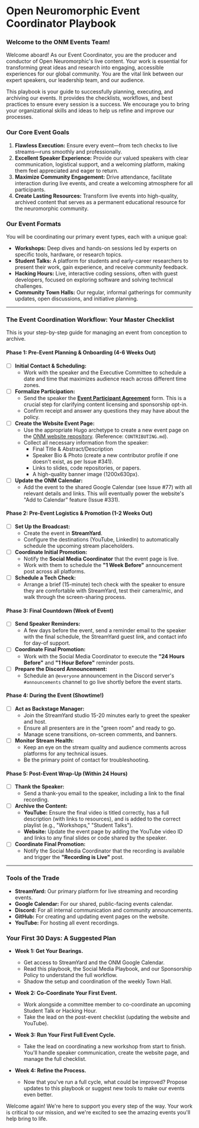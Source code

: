 # Open Neuromorphic Event Coordinator Playbook

### **Welcome to the ONM Events Team!**

Welcome aboard! As our Event Coordinator, you are the producer and conductor of Open Neuromorphic's live content. Your work is essential for transforming great ideas and research into engaging, accessible experiences for our global community. You are the vital link between our expert speakers, our leadership team, and our audience.

This playbook is your guide to successfully planning, executing, and archiving our events. It provides the checklists, workflows, and best practices to ensure every session is a success. We encourage you to bring your organizational skills and ideas to help us refine and improve our processes.

### **Our Core Event Goals**

1.  **Flawless Execution:** Ensure every event—from tech checks to live streams—runs smoothly and professionally.
2.  **Excellent Speaker Experience:** Provide our valued speakers with clear communication, logistical support, and a welcoming platform, making them feel appreciated and eager to return.
3.  **Maximize Community Engagement:** Drive attendance, facilitate interaction during live events, and create a welcoming atmosphere for all participants.
4.  **Create Lasting Resources:** Transform live events into high-quality, archived content that serves as a permanent educational resource for the neuromorphic community.

### **Our Event Formats**

You will be coordinating our primary event types, each with a unique goal:

*   **Workshops:** Deep dives and hands-on sessions led by experts on specific tools, hardware, or research topics.
*   **Student Talks:** A platform for students and early-career researchers to present their work, gain experience, and receive community feedback.
*   **Hacking Hours:** Live, interactive coding sessions, often with guest developers, focused on exploring software and solving technical challenges.
*   **Community Town Halls:** Our regular, informal gatherings for community updates, open discussions, and initiative planning.

---

### **The Event Coordination Workflow: Your Master Checklist**

This is your step-by-step guide for managing an event from conception to archive.

#### **Phase 1: Pre-Event Planning & Onboarding (4-6 Weeks Out)**

*   [ ] **Initial Contact & Scheduling:**
    *   Work with the speaker and the Executive Committee to schedule a date and time that maximizes audience reach across different time zones.
*   [ ] **Formalize Participation:**
    *   Send the speaker the **[Event Participant Agreement](https://github.com/open-neuromorphic/communications/blob/main/docs/policies/event_participant_agreement.md)** form. This is a crucial step for clarifying content licensing and sponsorship opt-in.
    *   Confirm receipt and answer any questions they may have about the policy.
*   [ ] **Create the Website Event Page:**
    *   Use the appropriate Hugo archetype to create a new event page on the [ONM website repository](https://github.com/open-neuromorphic/open-neuromorphic.github.io). (Reference: `CONTRIBUTING.md`).
    *   Collect all necessary information from the speaker:
        *   Final Title & Abstract/Description
        *   Speaker Bio & Photo (create a new contributor profile if one doesn't exist, as per Issue #341).
        *   Links to slides, code repositories, or papers.
        *   A high-quality banner image (1200x630px).
*   [ ] **Update the ONM Calendar:**
    *   Add the event to the shared Google Calendar (see Issue #77) with all relevant details and links. This will eventually power the website's "Add to Calendar" feature (Issue #331).

#### **Phase 2: Pre-Event Logistics & Promotion (1-2 Weeks Out)**

*   [ ] **Set Up the Broadcast:**
    *   Create the event in **StreamYard**.
    *   Configure the destinations (YouTube, LinkedIn) to automatically schedule the upcoming stream placeholders.
*   [ ] **Coordinate Initial Promotion:**
    *   Notify the **Social Media Coordinator** that the event page is live.
    *   Work with them to schedule the **"1 Week Before"** announcement post across all platforms.
*   [ ] **Schedule a Tech Check:**
    *   Arrange a brief (15-minute) tech check with the speaker to ensure they are comfortable with StreamYard, test their camera/mic, and walk through the screen-sharing process.

#### **Phase 3: Final Countdown (Week of Event)**

*   [ ] **Send Speaker Reminders:**
    *   A few days before the event, send a reminder email to the speaker with the final schedule, the StreamYard guest link, and contact info for day-of support.
*   [ ] **Coordinate Final Promotion:**
    *   Work with the Social Media Coordinator to execute the **"24 Hours Before"** and **"1 Hour Before"** reminder posts.
*   [ ] **Prepare the Discord Announcement:**
    *   Schedule an `@everyone` announcement in the Discord server's `#announcements` channel to go live shortly before the event starts.

#### **Phase 4: During the Event (Showtime!)**

*   [ ] **Act as Backstage Manager:**
    *   Join the StreamYard studio 15-20 minutes early to greet the speaker and host.
    *   Ensure all presenters are in the "green room" and ready to go.
    *   Manage scene transitions, on-screen comments, and banners.
*   [ ] **Monitor Stream Health:**
    *   Keep an eye on the stream quality and audience comments across platforms for any technical issues.
    *   Be the primary point of contact for troubleshooting.

#### **Phase 5: Post-Event Wrap-Up (Within 24 Hours)**

*   [ ] **Thank the Speaker:**
    *   Send a thank-you email to the speaker, including a link to the final recording.
*   [ ] **Archive the Content:**
    *   **YouTube:** Ensure the final video is titled correctly, has a full description (with links to resources), and is added to the correct playlist (e.g., "Workshops," "Student Talks").
    *   **Website:** Update the event page by adding the YouTube video ID and links to any final slides or code shared by the speaker.
*   [ ] **Coordinate Final Promotion:**
    *   Notify the Social Media Coordinator that the recording is available and trigger the **"Recording is Live"** post.

---

### **Tools of the Trade**

*   **StreamYard:** Our primary platform for live streaming and recording events.
*   **Google Calendar:** For our shared, public-facing events calendar.
*   **Discord:** For all internal communication and community announcements.
*   **GitHub:** For creating and updating event pages on the website.
*   **YouTube:** For hosting all event recordings.

### **Your First 30 Days: A Suggested Plan**

*   **Week 1: Get Your Bearings.**
    *   Get access to StreamYard and the ONM Google Calendar.
    *   Read this playbook, the Social Media Playbook, and our Sponsorship Policy to understand the full workflow.
    *   Shadow the setup and coordination of the weekly Town Hall.

*   **Week 2: Co-Coordinate Your First Event.**
    *   Work alongside a committee member to co-coordinate an upcoming Student Talk or Hacking Hour.
    *   Take the lead on the post-event checklist (updating the website and YouTube).

*   **Week 3: Run Your First Full Event Cycle.**
    *   Take the lead on coordinating a new workshop from start to finish. You'll handle speaker communication, create the website page, and manage the full checklist.

*   **Week 4: Refine the Process.**
    *   Now that you've run a full cycle, what could be improved? Propose updates to this playbook or suggest new tools to make our events even better.

Welcome again! We're here to support you every step of the way. Your work is critical to our mission, and we're excited to see the amazing events you'll help bring to life.